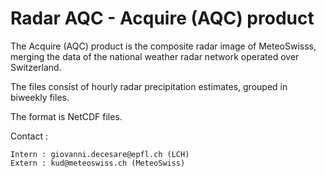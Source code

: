 # Radar AQC - Acquire (AQC) product

The Acquire (AQC) product is the composite radar image of MeteoSwisss, merging the data of the national weather radar network operated over Switzerland.

The files consist of hourly radar precipitation estimates, grouped in biweekly files. 

The format is NetCDF files.

Contact :

    Intern : giovanni.decesare@epfl.ch (LCH)
    Extern : kud@meteoswiss.ch (MeteoSwiss) 